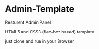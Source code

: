 # Admin-Template
Resturent Admin Panel

HTML5 and CSS3 (flex-box based) template

just clone and run in your Browser
